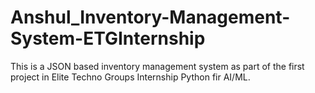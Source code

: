 # Anshul_Inventory-Management-System-ETGInternship
This is a JSON based inventory management system as part of the first project in Elite Techno Groups Internship Python fir AI/ML. 
